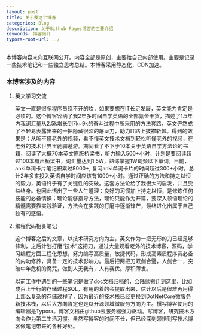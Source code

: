 ```yaml
---
layout: post
title: 关于我这个博客
categories: Blog
description: 关于Github Pages博客的主要介绍
keywords: 博客简介
typora-root-url: ../
---
```

本博客内容未向互联网公开。内容全部是原创，主要给自己内部使用。主要是记录一些技术笔记和一些独立思考总结。本博客采用静态化，CDN加速。


### 本博客涉及的内容

1. 英文学习交流

   英文一直是很多程序员绕不开的坎，如果要想在IT长足发展，英文能力肯定是必须的。这个博客容纳了我2年多时间自学英语的全部氪金干货，描述了1.5年内我词汇量从2.5k增长到7k~9k的奋斗过程中所采用的方法套路，英文俨然成了不轻易表露出来的一把隐藏很深的屠龙刀，助力IT路上披襟斩棘。得到的效果是：从听不懂老外的视频，看不懂英文技术文档到轻松听懂老外的视频，在老外的技术世界里驰骋遨游。期间看了不下于10本关于英语自学方法论的书籍，阅读了大概70本英文原版桥梁书，听力输入500+小时，计划是要阅读超过100本有声桥梁书，词汇量达到1.5W，熟练掌握1W词频以下单词。目前，anki单词卡片笔记积累过8000+, 复习anki单词卡片的时间超过300+小时。总计2年多来投入英语自学时间应该有1000+小时。通过正确的方法和持之以恒的毅力，英语终于有了关键性的突破。这套方法论给了我很大的启发，并且受益终身。也因此悟出了一些人生道理：良好的习惯加上持之以恒，是修炼任何技能的必备情操；理论能够指导方法，理论只能作为开篇，要深入领悟理论的精髓需要靠实践验证，方法会在实践的打磨中逐渐锋芒，最终进化出属于自己独有的感悟。

2. 编程代码相关笔记

   这个博客之后的文章，以技术研究方向为主，英文作为一把无形的刀已经足够锋利，之后计划打磨“技术”这把刀，通过大量观看老外的技术博客，源码，学习编程方面工程化思想，努力编写高质量，敏捷代码，形成高素质程序员必备的内功修养，具备一定的技术影响力。最后把两把刀双剑合璧，人剑合一，突破中年危机的魔咒，做到人无我有，人有我优。厚积薄发。
   
   以前工作中遇到的一些笔记是做了doc文档归档的，会陆续搬迁到这里，比如成百上千行的存储过程SQL，有用的着的会提取出来，估计以后是很难再用得上那么复杂的存储过程了，因为最近的技术栈已经更换到DotNetCore微服务新技术栈，以后大方向肯定也是以开源领域微服务方向为主。撰写博客使用的编辑器是Typora。博客文档由github云服务器强力驱动。写博客，研究技术方向会作为第二生活习惯。虽然写博客的时间不长，但已经深刻领悟到写技术博客做笔记带来的各种好处。

